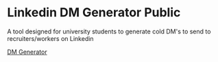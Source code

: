 # Linkedin DM Generator Public
A tool designed for university students to generate cold DM's to send to recruiters/workers on Linkedin

[DM Generator](https://linkedincolddmgenerator.streamlit.app/)
